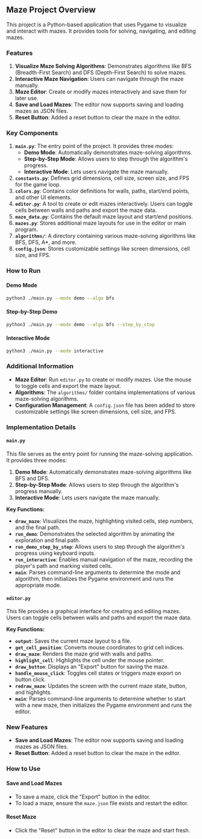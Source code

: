 ## Maze Project Overview

This project is a Python-based application that uses Pygame to visualize and interact with mazes. It provides tools for solving, navigating, and editing mazes.

### Features
1. **Visualize Maze Solving Algorithms**: Demonstrates algorithms like BFS (Breadth-First Search) and DFS (Depth-First Search) to solve mazes.
2. **Interactive Maze Navigation**: Users can navigate through the maze manually.
3. **Maze Editor**: Create or modify mazes interactively and save them for later use.
4. **Save and Load Mazes**: The editor now supports saving and loading mazes as JSON files.
5. **Reset Button**: Added a reset button to clear the maze in the editor.

### Key Components
1. **`main.py`**: The entry point of the project. It provides three modes:
   - **Demo Mode**: Automatically demonstrates maze-solving algorithms.
   - **Step-by-Step Mode**: Allows users to step through the algorithm's progress.
   - **Interactive Mode**: Lets users navigate the maze manually.
2. **`constants.py`**: Defines grid dimensions, cell size, screen size, and FPS for the game loop.
3. **`colors.py`**: Contains color definitions for walls, paths, start/end points, and other UI elements.
4. **`editor.py`**: A tool to create or edit mazes interactively. Users can toggle cells between walls and paths and export the maze data.
5. **`maze_data.py`**: Contains the default maze layout and start/end positions.
6. **`mazes.py`**: Stores additional maze layouts for use in the editor or main program.
7. **`algorithms/`**: A directory containing various maze-solving algorithms like BFS, DFS, A*, and more.
8. **`config.json`**: Stores customizable settings like screen dimensions, cell size, and FPS.

### How to Run

#### Demo Mode
```bash
python3 ./main.py --mode demo --algo bfs
```

#### Step-by-Step Demo
```bash
python3 ./main.py --mode demo --algo bfs --step_by_step
```

#### Interactive Mode
```bash
python3 ./main.py --mode interactive
```

### Additional Information
- **Maze Editor**: Run `editor.py` to create or modify mazes. Use the mouse to toggle cells and export the maze layout.
- **Algorithms**: The `algorithms/` folder contains implementations of various maze-solving algorithms.
- **Configuration Management**: A `config.json` file has been added to store customizable settings like screen dimensions, cell size, and FPS.

### Implementation Details

#### `main.py`
This file serves as the entry point for running the maze-solving application. It provides three modes:
1. **Demo Mode**: Automatically demonstrates maze-solving algorithms like BFS and DFS.
2. **Step-by-Step Mode**: Allows users to step through the algorithm's progress manually.
3. **Interactive Mode**: Lets users navigate the maze manually.

**Key Functions:**
- **`draw_maze`**: Visualizes the maze, highlighting visited cells, step numbers, and the final path.
- **`run_demo`**: Demonstrates the selected algorithm by animating the exploration and final path.
- **`run_demo_step_by_step`**: Allows users to step through the algorithm's progress using keyboard inputs.
- **`run_interactive`**: Enables manual navigation of the maze, recording the player's path and marking visited cells.
- **`main`**: Parses command-line arguments to determine the mode and algorithm, then initializes the Pygame environment and runs the appropriate mode.

#### `editor.py`
This file provides a graphical interface for creating and editing mazes. Users can toggle cells between walls and paths and export the maze data.

**Key Functions:**
- **`output`**: Saves the current maze layout to a file.
- **`get_cell_position`**: Converts mouse coordinates to grid cell indices.
- **`draw_maze`**: Renders the maze grid with walls and paths.
- **`highlight_cell`**: Highlights the cell under the mouse pointer.
- **`draw_button`**: Displays an "Export" button for saving the maze.
- **`handle_mouse_click`**: Toggles cell states or triggers maze export on button click.
- **`redraw_maze`**: Updates the screen with the current maze state, button, and highlights.
- **`main`**: Parses command-line arguments to determine whether to start with a new maze, then initializes the Pygame environment and runs the editor.

### New Features
- **Save and Load Mazes**: The editor now supports saving and loading mazes as JSON files.
- **Reset Button**: Added a reset button to clear the maze in the editor.

### How to Use
#### Save and Load Mazes
- To save a maze, click the "Export" button in the editor.
- To load a maze, ensure the `maze.json` file exists and restart the editor.

#### Reset Maze
- Click the "Reset" button in the editor to clear the maze and start fresh.